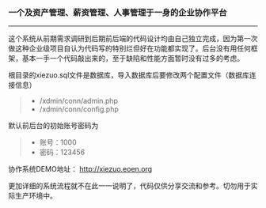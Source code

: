 ### 一个及资产管理、薪资管理、人事管理于一身的企业协作平台
___

这个系统从前期需求调研到后期前后端的代码设计均由自己独立完成，因为第一次做这种企业级项目自认为代码写的特别烂但好在功能都实现了。后台没有用任何框架，基本一手一个代码敲出来的，至于缺陷和性能方面暂时没有过多的考虑。

根目录的xiezuo.sql文件是数据库，导入数据库后要修改两个配置文件（数据库连接信息）
> * /xdmin/conn/admin.php
> * /xdmin/conn/config.php

默认前后台的初始账号密码为
> * 账号：1000
> * 密码：123456

协作系统DEMO地址： http://xiezuo.eoen.org

更加详细的系统流程就不在此一一说明了，代码仅供分享交流和参考。切勿用于实际生产环境中。